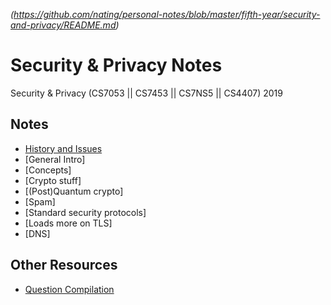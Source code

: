 
*(https://github.com/nating/personal-notes/blob/master/fifth-year/security-and-privacy/README.md)*

# Security & Privacy Notes

Security & Privacy (CS7053 || CS7453 || CS7NS5 || CS4407) 2019

## Notes

* [History and Issues](https://github.com/nating/personal-notes/blob/master/fifth-year/security-and-privacy/history-and-issues.md)
* [General Intro]
* [Concepts]
* [Crypto stuff]
* [(Post)Quantum crypto]
* [Spam]
* [Standard security protocols]
* [Loads more on TLS]
* [DNS]

## Other Resources

* [Question Compilation](https://github.com/nating/personal-notes/blob/master/fifth-year/security-and-privacy/question-compilation.md)
